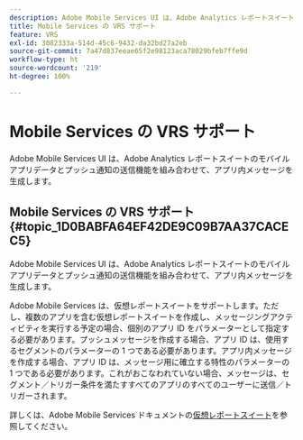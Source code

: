 ```yaml
---
description: Adobe Mobile Services UI は、Adobe Analytics レポートスイートのモバイルアプリデータとプッシュ通知の送信機能を組み合わせて、アプリ内メッセージを生成します。
title: Mobile Services の VRS サポート
feature: VRS
exl-id: 3082333a-514d-45c6-9432-da32bd27a2eb
source-git-commit: 7a47d837eeae65f2e98123aca78029bfeb7ffe9d
workflow-type: ht
source-wordcount: '219'
ht-degree: 100%

---
```


# Mobile Services の VRS サポート

Adobe Mobile Services UI は、Adobe Analytics レポートスイートのモバイルアプリデータとプッシュ通知の送信機能を組み合わせて、アプリ内メッセージを生成します。

## Mobile Services の VRS サポート {#topic_1D0BABFA64EF42DE9C09B7AA37CACEC5}

Adobe Mobile Services UI は、Adobe Analytics レポートスイートのモバイルアプリデータとプッシュ通知の送信機能を組み合わせて、アプリ内メッセージを生成します。

Adobe Mobile Services は、仮想レポートスイートをサポートします。ただし、複数のアプリを含む仮想レポートスイートを作成し、メッセージングアクティビティを実行する予定の場合、個別のアプリ ID をパラメーターとして指定する必要があります。プッシュメッセージを作成する場合、アプリ ID は、使用するセグメントのパラメーターの 1 つである必要があります。アプリ内メッセージを作成する場合、アプリ ID は、メッセージ用に確立する特性のパラメーターの 1 つである必要があります。これがおこなわれていない場合、メッセージは、セグメント／トリガー条件を満たすすべてのアプリのすべてのユーザーに送信／トリガーされます。

詳しくは、Adobe Mobile Services ドキュメントの[仮想レポートスイート](https://experienceleague.adobe.com/docs/mobile-services/using/manage-apps-ug/c-mob-vrs.html?lang=ja)を参照してください。
